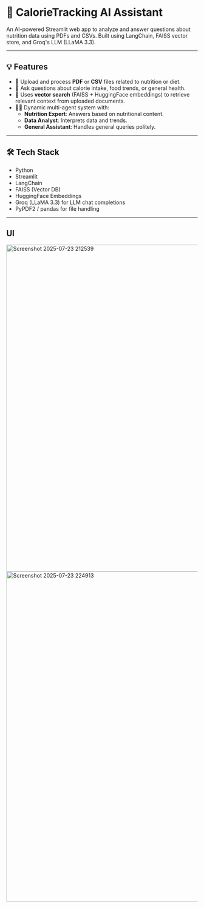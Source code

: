 # 🍏 CalorieTracking AI Assistant

An AI-powered Streamlit web app to analyze and answer questions about nutrition data using PDFs and CSVs. Built using LangChain, FAISS vector store, and Groq's LLM (LLaMA 3.3).

---

## 💡 Features

- 📄 Upload and process **PDF** or **CSV** files related to nutrition or diet.
- 🤖 Ask questions about calorie intake, food trends, or general health.
- 🧠 Uses **vector search** (FAISS + HuggingFace embeddings) to retrieve relevant context from uploaded documents.
- 🧑‍⚕️ Dynamic multi-agent system with:
  - **Nutrition Expert**: Answers based on nutritional content.
  - **Data Analyst**: Interprets data and trends.
  - **General Assistant**: Handles general queries politely.

---

## 🛠 Tech Stack

- Python
- Streamlit
- LangChain
- FAISS (Vector DB)
- HuggingFace Embeddings
- Groq (LLaMA 3.3) for LLM chat completions
- PyPDF2 / pandas for file handling

---

## UI
<img width="1919" height="861" alt="Screenshot 2025-07-23 212539" src="https://github.com/user-attachments/assets/841926bd-09e2-4313-88a3-e938be03917c" />
<img width="1919" height="870" alt="Screenshot 2025-07-23 224913" src="https://github.com/user-attachments/assets/fbf05372-a360-4090-9041-2a63484df71e" />


